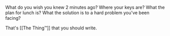 What do you wish you knew 2 minutes ago? Where your keys are? What the plan for lunch is? What the solution is to a hard problem you've been facing?

That's [[The Thing™]] that you should write.